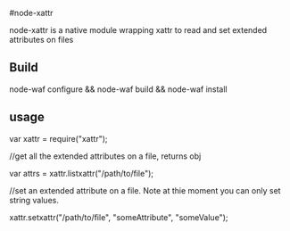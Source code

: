 #node-xattr

node-xattr is a native module wrapping xattr to read and set extended attributes on files

## Build

node-waf configure && node-waf build && node-waf install

## usage

  var xattr = require("xattr");

  //get all the extended attributes on a file, returns obj 
 
  var attrs = xattr.listxattr("/path/to/file");

  //set an extended attribute on a file.  Note at thie moment you can only set string values.
  
  xattr.setxattr("/path/to/file", "someAttribute", "someValue");


 
